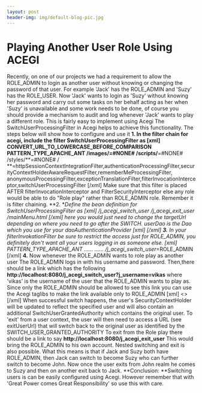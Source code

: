 ```yaml
---
layout: post
header-img: img/default-blog-pic.jpg
---
```


# Playing Another User Role Using ACEGI

Recently, on one of our projects we had a requirement to allow the ROLE_ADMIN to login as another user without knowing or changing the password of that user. For example 'Jack' has the ROLE_ADMIN and 'Suzy' has the ROLE_USER. Now 'Jack' wants to login as 'Suzy' without knowing her password and carry out some tasks on her behalf acting as her when 'Suzy' is unavailable and some work needs to be done, of course you should provide a mechanism to audit and log whenever 'Jack' wants to play a different role. This is fairly easy to implement using Acegi The SwitchUserProcessingFilter in Acegi helps to achieve this functionality. The steps below will show how to configure and use it  **1\. **In the filter chain for acegi, include the filter SwitchUserProcessingFilter as [xml]  CONVERT_URL_TO_LOWERCASE_BEFORE_COMPARISON PATTERN_TYPE_APACHE_ANT /images/**=#NONE# /scripts/**=#NONE# /styles/**=#NONE# / **=httpSessionContextIntegrationFilter,authenticationProcessingFilter,securityContextHolderAwareRequestFilter,rememberMeProcessingFilter, anonymousProcessingFilter,exceptionTranslationFilter,filterInvocationInterceptor,switchUserProcessingFilter  [/xml] Make sure that this filter is placed AFTER filterInvocationInterceptor and FilterSecurityInterceptor else any role would be able to do "Role play" rather than ROLE_ADMIN role. Remember it is filter chaining. **2\. **Define the bean definition for SwitchUserProcessingFilter as [xml]  /j_acegi_switch_user /j_acegi_exit_user /mainMenu.html [/xml] here you would just need to change the targetUrl depending on where you need to go after the SWITCH. userDao is the Dao which you use for your daoAuthenticationProvider [xml]  [/xml] **3.** In your filterInvokationFilter be sure to restrict the access just for ROLE_ADMIN, you definitely don't want all your users logging in as someone else. [xml]  PATTERN_TYPE_APACHE_ANT ...... ...... /j_acegi_switch_user*=ROLE_ADMIN  [/xml] **4.** Now whenever the ROLE_ADMIN wants to role play as another user The ROLE_ADMIN logs in with his username and password. Then,there should be a link which has the following **http://localhost:8080/j_acegi_switch_user?j_username=vikas** where 'vikas' is the username of the user that the ROLE_ADMIN wants to play as. Since only the ROLE_ADMIN should be allowed to see this link you can use the Acegi taglibs to make the link available only to ROLE_ADMIN [xml]  <>  [/xml] When successful switch happens, the user's SecurityContextHolder will be updated to reflect the specified user and will also contain an additional SwitchUserGrantedAuthority which contains the original user. To 'exit' from a user context, the user will then need to access a URL (see exitUserUrl) that will switch back to the original user as identified by the SWITCH_USER_GRANTED_AUTHORITY To exit from the Role play there should be a link to say **http://localhost:8080/j_acegi_exit_user** This would bring the ROLE_ADMIN to his own account. Nested switching and exit is also possible. What this means is that if Jack and Suzy both have ROLE_ADMIN, then Jack can switch to become Suzy who can further switch to become John. Now once the user exits from John realm he comes to Suzy and then on another exit back to Jack. **Conclusion: **Switching users is can be easily configured using Acegi. However remember that with 'Great Power comes Great Responsibility' so use this with care.